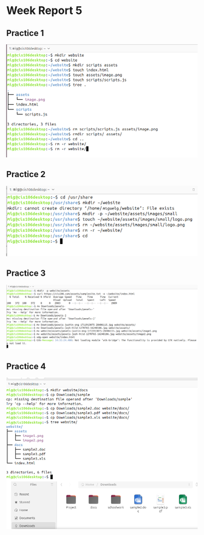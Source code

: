 # Week Report 5

## Practice 1
![Practice1](wr5.pr1.png)

## Practice 2
![Practice2](wr5.pr2.png)

## Practice 3
![Practice3](wr5.pr3.png)

## Practice 4
![Practice4](wr5.pr4.png)
